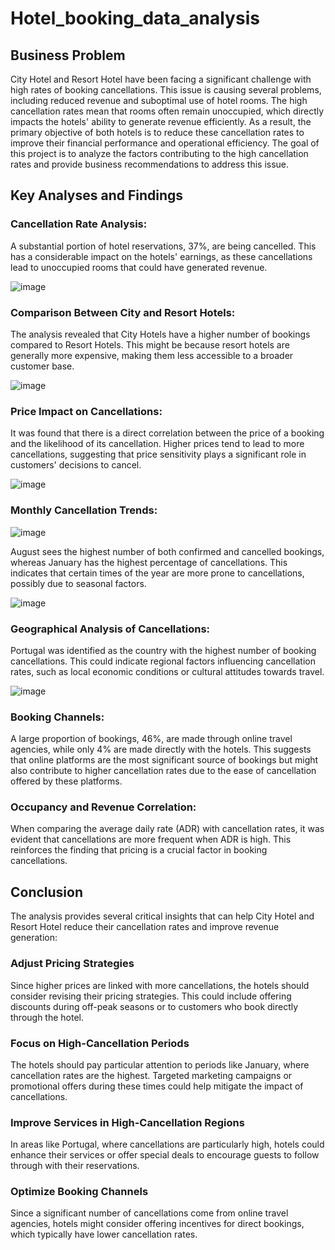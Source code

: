 # Hotel_booking_data_analysis

## Business Problem
City Hotel and Resort Hotel have been facing a significant challenge with high rates of booking cancellations. This issue is causing several problems, including reduced revenue and suboptimal use of hotel rooms. The high cancellation rates mean that rooms often remain unoccupied, which directly impacts the hotels' ability to generate revenue efficiently. As a result, the primary objective of both hotels is to reduce these cancellation rates to improve their financial performance and operational efficiency. The goal of this project is to analyze the factors contributing to the high cancellation rates and provide business recommendations to address this issue.

## Key Analyses and Findings
### Cancellation Rate Analysis:

A substantial portion of hotel reservations, 37%, are being cancelled. This has a considerable impact on the hotels' earnings, as these cancellations lead to unoccupied rooms that could have generated revenue.

![image](https://github.com/user-attachments/assets/55de4dd6-8721-4ff8-9200-5a329ed0baed)


### Comparison Between City and Resort Hotels:

The analysis revealed that City Hotels have a higher number of bookings compared to Resort Hotels. This might be because resort hotels are generally more expensive, making them less accessible to a broader customer base.

![image](https://github.com/user-attachments/assets/e5d2af6d-ce85-43c7-a4ab-4327e0fbfbdf)


### Price Impact on Cancellations:

It was found that there is a direct correlation between the price of a booking and the likelihood of its cancellation. Higher prices tend to lead to more cancellations, suggesting that price sensitivity plays a significant role in customers' decisions to cancel.

![image](https://github.com/user-attachments/assets/6e6eca51-0f9c-4a9a-b143-91c052b7faa9)


### Monthly Cancellation Trends:

![image](https://github.com/user-attachments/assets/6ddf2926-4a3b-4f79-a68e-d620013d8aca)

August sees the highest number of both confirmed and cancelled bookings, whereas January has the highest percentage of cancellations. This indicates that certain times of the year are more prone to cancellations, possibly due to seasonal factors.

![image](https://github.com/user-attachments/assets/f8cd69f7-d641-41e8-86dd-886d4df8a3f6)



### Geographical Analysis of Cancellations:

Portugal was identified as the country with the highest number of booking cancellations. This could indicate regional factors influencing cancellation rates, such as local economic conditions or cultural attitudes towards travel.

![image](https://github.com/user-attachments/assets/9afbb779-9e66-40ad-83d1-6c69650b5594)


### Booking Channels:

A large proportion of bookings, 46%, are made through online travel agencies, while only 4% are made directly with the hotels. This suggests that online platforms are the most significant source of bookings but might also contribute to higher cancellation rates due to the ease of cancellation offered by these platforms.

### Occupancy and Revenue Correlation:

When comparing the average daily rate (ADR) with cancellation rates, it was evident that cancellations are more frequent when ADR is high. This reinforces the finding that pricing is a crucial factor in booking cancellations.

## Conclusion
The analysis provides several critical insights that can help City Hotel and Resort Hotel reduce their cancellation rates and improve revenue generation:

### Adjust Pricing Strategies
Since higher prices are linked with more cancellations, the hotels should consider revising their pricing strategies. This could include offering discounts during off-peak seasons or to customers who book directly through the hotel.

### Focus on High-Cancellation Periods
The hotels should pay particular attention to periods like January, where cancellation rates are the highest. Targeted marketing campaigns or promotional offers during these times could help mitigate the impact of cancellations.

### Improve Services in High-Cancellation Regions
In areas like Portugal, where cancellations are particularly high, hotels could enhance their services or offer special deals to encourage guests to follow through with their reservations.

### Optimize Booking Channels
Since a significant number of cancellations come from online travel agencies, hotels might consider offering incentives for direct bookings, which typically have lower cancellation rates.



